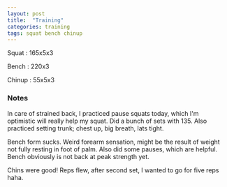 ```yaml
---
layout: post
title:  "Training"
categories: training
tags: squat bench chinup
---
```


Squat       :   165x5x3

Bench       :   220x3

Chinup      :   55x5x3

### Notes

In care of strained back, I practiced pause squats today, which I'm optimistic will
really help my squat. Did a bunch of sets with 135. Also practiced setting trunk; chest
up, big breath, lats tight.

Bench form sucks. Weird forearm sensation, might be the result of weight not fully
resting in foot of palm. Also did some pauses, which are helpful. Bench obviously is not
back at peak strength yet.

Chins were good! Reps flew, after second set, I wanted to go for five reps haha.
